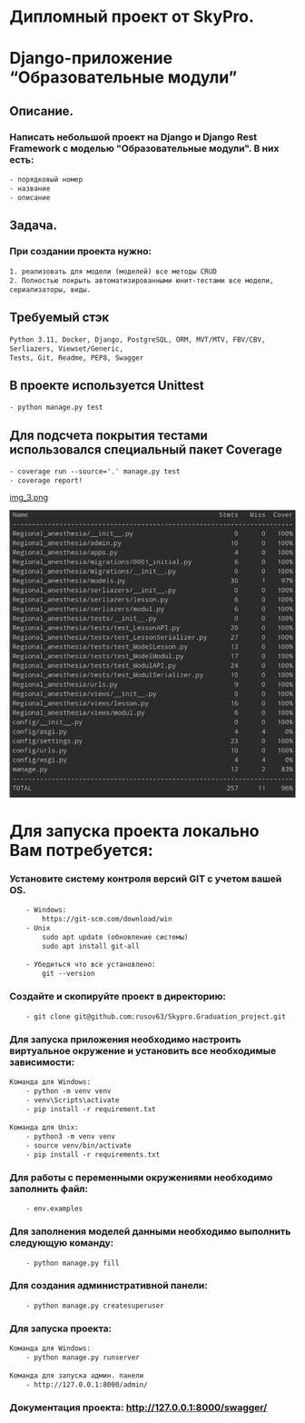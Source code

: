 # Дипломный проект от SkyPro. 
# Django-приложение “Образовательные модули”

## Описание.

### Написать небольшой проект на Django и Django Rest Framework с моделью "Образовательные модули". В них есть:

    - порядковый номер
    - название
    - описание

## Задача.

### При создании проекта нужно:

    1. реализовать для модели (моделей) все методы CRUD
    2. Полностью покрыть автоматизированными юнит-тестами все модели, сериализаторы, виды.

## Требуемый стэк

    Python 3.11, Docker, Django, PostgreSQL, ORM, MVT/MTV, FBV/CBV, Serliazers, Viewset/Generic, 
    Tests, Git, Readme, PEP8, Swagger

## В проекте используется Unittest

    - python manage.py test

## Для подсчета покрытия тестами использовался специальный пакет Coverage

    - coverage run --source='.' manage.py test
    - coverage report!

[img_3.png](screen%2Fimg_3.png)

![img.png](screen%2Fimg.png)


# Для запуска проекта локально Вам потребуется:

### Установите систему контроля версий GIT с учетом вашей OS.

        - Windows:
            https://git-scm.com/download/win
        - Unix 
            sudo apt update (обновление системы)
            sudo apt install git-all

        - Убедиться что все установлено:
            git --version

### Создайте и скопируйте проект в директорию:

        - git clone git@github.com:rusov63/Skypro.Graduation_project.git

### Для запуска приложения необходимо настроить виртуальное окружение и установить все необходимые зависимости:

    Команда для Windows:
        - python -m venv venv
        - venv\Scripts\activate
        - pip install -r requirement.txt

    Команда для Unix:
        - python3 -m venv venv
        - source venv/bin/activate 
        - pip install -r requirements.txt

### Для работы с переменными окружениями необходимо заполнить файл:

        - env.examples

### Для заполнения моделей данными необходимо выполнить следующую команду:

        - python manage.py fill

### Для создания административной панели:

        - python manage.py createsuperuser

### Для запуска проекта:

    Команда для Windows:
        - python manage.py runserver

    Команда для запуска админ. панели    
        - http://127.0.0.1:8000/admin/

### Документация проекта: http://127.0.0.1:8000/swagger/